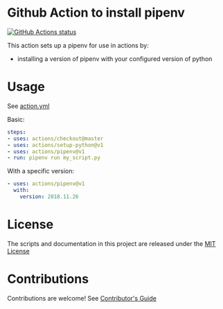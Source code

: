 # Github Action to install pipenv

<p align="left">
  <a href="https://github.com/dschep/install-pipenv-action"><img alt="GitHub Actions status" src="https://github.com/dschep/install-pipenv-action/workflows/PR%20Checks/badge.svg"></a>
</p>

This action sets up a pipenv for use in actions by:

- installing a version of pipenv with your configured version of python

# Usage

See [action.yml](action.yml)

Basic:
```yaml
steps:
- uses: actions/checkout@master
- uses: actions/setup-python@v1
- uses: actions/pipenv@v1
- run: pipenv run my_script.py
```

With a specific version:
```yaml
- uses: actions/pipenv@v1
  with:
    version: 2018.11.26
```

# License

The scripts and documentation in this project are released under the [MIT License](LICENSE)

# Contributions

Contributions are welcome!  See [Contributor's Guide](docs/contributors.md)
